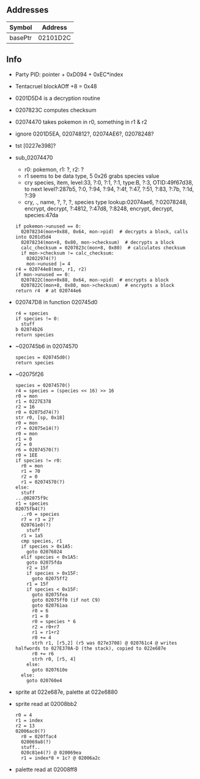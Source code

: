 ## Addresses
| Symbol | Address |
| ------ | ------- |
| basePtr | 02101D2C |

## Info
- Party PID: pointer + 0xD094 + 0xEC*index
- Tentacruel blockAOff +8 = 0x48
- 0201D5D4 is a decryption routine
- 0207823C computes checksum
- 02074470 takes pokemon in r0, something in r1 & r2
- ignore 0201D5EA, 02074812?, 02074AE6?, 02078248?

- tst [0227e398]?

- sub_02074470
  - r0: pokemon, r1: ?, r2: ?
  - r1 seems to be data type, 5 0x26 grabs species value
  - cry species, item, level:33, ?:0, ?:1, ?:1, type:B, ?:3, OTID:49f67d38, to next level?:287b5, ?:0, ?:94, ?:94, ?:4f, ?:47, ?:51, ?:83, ?:7b, ?:1d, ?:39
  - cry, ., name, ?, ?, ?, species type lookup:02074ae6, ?:02078248, encrypt, decrypt, ?:4812, ?:47d8, ?:8248, encrypt, decrypt, species:47da
  ```
  if pokemon->unused == 0:
    02078234(mon+0x88, 0x64, mon->pid)  # decrypts a block, calls into 0201d5d4
    02078234(mon+8, 0x80, mon->checksum)  # decrypts a block
    calc_checksum = 0207823c(mon+8, 0x80)  # calculates checksum
    if mon->checksum != calc_checksum:
      02022974(?)
      mon->unused |= 4
  r4 = 020744e8(mon, r1, r2)
  if mon->unused == 0:
    0207822C(mon+0x88, 0x64, mon->pid)  # encrypts a block
    0207822C(mon+8, 0x80, mon->checksum)  # encrypts a block
  return r4  # at 020744e6
  ```

- 020747D8 in function 020745d0
  ```
  r4 = species
  if species != 0:
    stuff
  b 02074b26
  return species

  ```
- ~020745b6 in 02074570
  ```
  species = 020745d0()
  return species
  ```
- ~02075f26
  ```
  species = 02074570()
  r4 = species = (species << 16) >> 16
  r0 = mon
  r1 = 0227E378
  r2 = 16
  r0 = 02075d74(?)
  str r0, [sp, 0x18]
  r0 = mon
  r7 = 02075e14(?)
  r0 = mon
  r1 = 0
  r2 = 0
  r6 = 02074570(?)
  r0 = 1EE
  if species != r0:
    r0 = mon
    r1 = 70
    r2 = 0
    r1 = 02074570(?)
  else:
    stuff
  ...@02075f9c
  r1 = species
  02075fb4(?)
    ..r0 = species
    r7 = r3 = 2?
    020761e8(?)
      stuff
    r1 = 1a5
    cmp species, r1
    if species > 0x1A5:
      goto 02076024
    elif species < 0x1A5:
      goto 02075fda
      r2 = 15f
      if species > 0x15F:
        goto 02075ff2
      r1 = 15f
      if species < 0x15F:
        goto 02075fea
        goto 02075ff0 (if not C9)
        goto 020761aa
        r0 = 6
        r1 = 0
        r0 = species * 6
        r2 = r0+r7
        r1 = r1+r2
        r0 += 4
        strh r1, [r5,2] (r5 was 027e3708) @ 020761c4 @ writes halfwords to 027E370A-D (the stack), copied to 022e687e
        r0 += r6
        strh r0, [r5, 4]
      else:
        goto 0207610e
    else:
      goto 020760e4
  ```

- sprite at 022e687e, palette at 022e6880
- sprite read at 02008bb2
  ```
  r0 = 4
  r1 = index
  r2 = 13
  02006ac0(?)
    r0 = 020ffac4
    020069a8(?)
    stuff..
    020c81e4(?) @ 020069ea
    r1 = index*8 + 1c? @ 02006a2c
  ```
- palette read at 02008ff8
